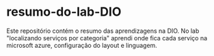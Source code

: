 # resumo-do-lab-DIO
Este repositório contém o resumo das aprendizagens na DIO.
No lab "localizando serviços por categoria" aprendi onde fica cada serviço na microsoft azure, configuração do layout e linguagem.
